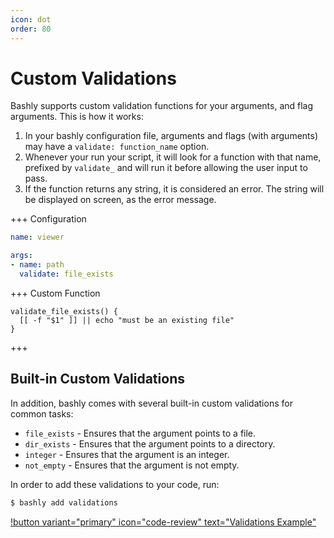 ```yaml
---
icon: dot
order: 80
---
```


# Custom Validations

Bashly supports custom validation functions for your arguments, and flag
arguments. This is how it works:

1. In your bashly configuration file, arguments and flags (with arguments)
   may have a `validate: function_name` option.
2. Whenever your run your script, it will look for a function with that name,
   prefixed by `validate_` and will run it before allowing the user
   input to pass.
3. If the function returns any string, it is considered an error. The
   string will be displayed on screen, as the error message.

+++ Configuration

```yaml bashly.yml
name: viewer

args:
- name: path
  validate: file_exists
```

+++ Custom Function

```shell src/lib/validate_file_exists.sh
validate_file_exists() {
  [[ -f "$1" ]] || echo "must be an existing file"
}
```

+++


## Built-in Custom Validations

In addition, bashly comes with several built-in custom validations for common
tasks:

- `file_exists` - Ensures that the argument points to a file.
- `dir_exists` - Ensures that the argument points to a directory.
- `integer` - Ensures that the argument is an integer.
- `not_empty` - Ensures that the argument is not empty.

In order to add these validations to your code, run:

```bash
$ bashly add validations
```

[!button variant="primary" icon="code-review" text="Validations Example"](https://github.com/DannyBen/bashly/tree/master/examples/validations#readme)

